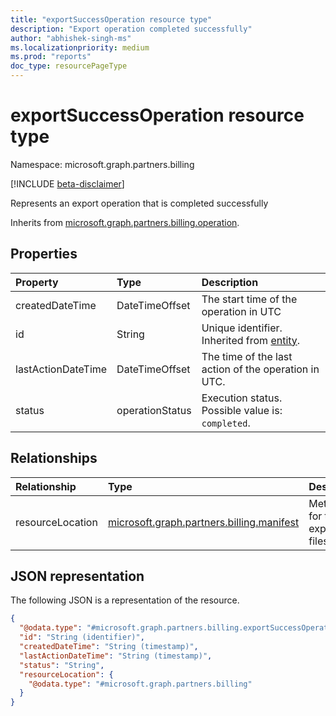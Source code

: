 ```yaml
---
title: "exportSuccessOperation resource type"
description: "Export operation completed successfully"
author: "abhishek-singh-ms"
ms.localizationpriority: medium
ms.prod: "reports"
doc_type: resourcePageType
---
```


# exportSuccessOperation resource type

Namespace: microsoft.graph.partners.billing

[!INCLUDE [beta-disclaimer](../../includes/beta-disclaimer.md)]

Represents an export operation that is completed successfully


Inherits from [microsoft.graph.partners.billing.operation](../resources/partners.billing.operation.md).

## Properties
|Property|Type|Description|
|:---|:---|:---|
|createdDateTime|DateTimeOffset|The start time of the operation in UTC|
|id|String|Unique identifier. Inherited from [entity](../resources/entity.md).|
|lastActionDateTime|DateTimeOffset|The time of the last action of the operation in UTC.|
|status|operationStatus|Execution status. Possible value is: `completed`.|

## Relationships
|Relationship|Type|Description|
|:---|:---|:---|
|resourceLocation|[microsoft.graph.partners.billing.manifest](../resources/partners.billing-manifest.md)|Metadata for the exported files.|

## JSON representation
The following JSON is a representation of the resource.
<!-- {
  "blockType": "resource",
  "keyProperty": "id",
  "@odata.type": "microsoft.graph.partners.billing.exportSuccessOperation",
  "baseType": "microsoft.graph.partners.billing.operation",
  "openType": false
}
-->
``` json
{
  "@odata.type": "#microsoft.graph.partners.billing.exportSuccessOperation",
  "id": "String (identifier)",
  "createdDateTime": "String (timestamp)",
  "lastActionDateTime": "String (timestamp)",
  "status": "String",
  "resourceLocation": {
    "@odata.type": "#microsoft.graph.partners.billing"
  }  
}
```


